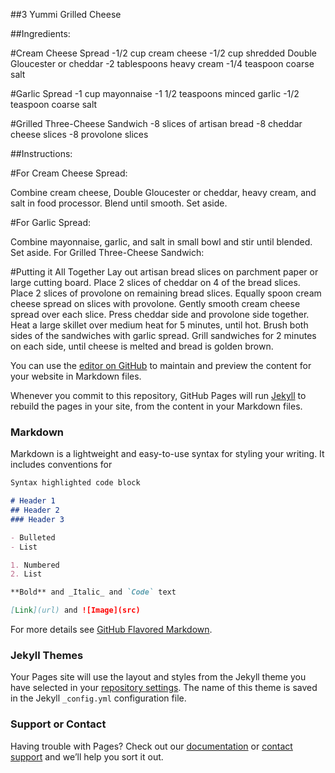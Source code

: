 ##3 Yummi Grilled Cheese

##Ingredients:

#Cream Cheese Spread
-1/2 cup cream cheese
-1/2 cup shredded Double Gloucester or cheddar 
-2 tablespoons heavy cream
-1/4 teaspoon coarse salt

#Garlic Spread
-1 cup mayonnaise
-1 1/2 teaspoons minced garlic
-1/2 teaspoon coarse salt

#Grilled Three-Cheese Sandwich
-8 slices of artisan bread
-8 cheddar cheese slices
-8 provolone slices

##Instructions:

#For Cream Cheese Spread:

Combine cream cheese, Double Gloucester or cheddar, heavy cream, and salt in food processor. Blend until smooth. Set aside.

#For Garlic Spread:

Combine mayonnaise, garlic, and salt in small bowl and stir until blended. Set aside.
For Grilled Three-Cheese Sandwich:


#Putting it All Together
Lay out artisan bread slices on parchment paper or large cutting board.
Place 2 slices of cheddar on 4 of the bread slices. Place 2 slices of provolone on remaining bread slices. 
Equally spoon cream cheese spread on slices with provolone. Gently smooth cream cheese spread over each slice.
Press cheddar side and provolone side together.
Heat a large skillet over medium heat for 5 minutes, until hot. 
Brush both sides of the sandwiches with garlic spread. 
Grill sandwiches for 2 minutes on each side, until cheese is melted and bread is golden brown. 







You can use the [editor on GitHub](https://github.com/benwfreed/recipe-site/edit/master/README.md) to maintain and preview the content for your website in Markdown files.

Whenever you commit to this repository, GitHub Pages will run [Jekyll](https://jekyllrb.com/) to rebuild the pages in your site, from the content in your Markdown files.

### Markdown

Markdown is a lightweight and easy-to-use syntax for styling your writing. It includes conventions for

```markdown
Syntax highlighted code block

# Header 1
## Header 2
### Header 3

- Bulleted
- List

1. Numbered
2. List

**Bold** and _Italic_ and `Code` text

[Link](url) and ![Image](src)
```

For more details see [GitHub Flavored Markdown](https://guides.github.com/features/mastering-markdown/).

### Jekyll Themes

Your Pages site will use the layout and styles from the Jekyll theme you have selected in your [repository settings](https://github.com/benwfreed/recipe-site/settings). The name of this theme is saved in the Jekyll `_config.yml` configuration file.

### Support or Contact

Having trouble with Pages? Check out our [documentation](https://help.github.com/categories/github-pages-basics/) or [contact support](https://github.com/contact) and we’ll help you sort it out.
